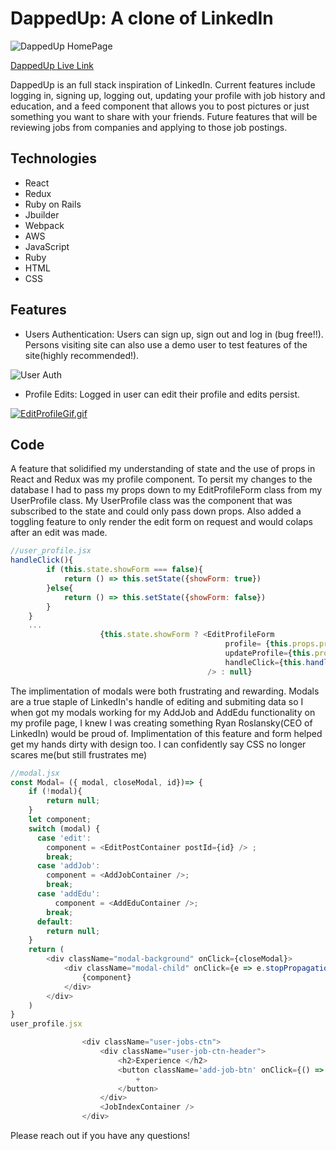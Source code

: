 # DappedUp: A clone of LinkedIn

![DappedUp HomePage](https://user-images.githubusercontent.com/76965024/119146959-24d7c000-ba19-11eb-90a5-19a908ebc2fe.JPG)

[DappedUp Live Link ](https://dappedup.herokuapp.com/#/) 

DappedUp is an full stack inspiration of LinkedIn. Current features include logging in, signing up, logging out, updating your profile with job history and education, and a feed component that allows you to post pictures or just something you want to share with your friends. Future features that will be reviewing jobs from companies and applying to those job postings. 

## Technologies 
* React
* Redux
* Ruby on Rails
* Jbuilder
* Webpack 
* AWS
* JavaScript
* Ruby
* HTML
* CSS

## Features 
* Users Authentication: Users can sign up, sign out and log in (bug free!!). Persons visiting site can also use a demo user to test features of the site(highly recommended!). 

![User Auth](https://s4.gifyu.com/images/UserAuthGif.gif)

* Profile Edits: Logged in user can edit their profile and edits persist. 

[![EditProfileGif.gif](https://s4.gifyu.com/images/EditProfileGif.gif)](https://gifyu.com/image/rPao)

## Code
 A feature that solidified my understanding of state and the use of props in React and Redux was my profile component. To persit my changes to the database I had to pass my props down to my EditProfileForm class from my UserProfile class. My UserProfile class was the component that was subscribed to the state and could only pass down props. Also added a toggling feature to only render the edit form on request and would colaps after an edit was made.   

```javascript
//user_profile.jsx
handleClick(){ 
        if (this.state.showForm === false){ 
            return () => this.setState({showForm: true}) 
        }else{ 
            return () => this.setState({showForm: false})
        }    
    }
    ...
                    {this.state.showForm ? <EditProfileForm 
                                                profile= {this.props.profile} 
                                                updateProfile={this.props.updateProfile} 
                                                handleClick={this.handleClick()}
                                            /> : null}
```

The implimentation of modals were both frustrating and rewarding. Modals are a true staple of LinkedIn's handle of editing and submiting data so I when got my modals working for my AddJob and AddEdu functionality on my profile page, I knew I was creating something Ryan Roslansky(CEO of LinkedIn) would be proud of. Implimentation of this feature and form helped get my hands dirty with design too. I can confidently say CSS no longer scares me(but still frustrates me) 

```javascript
//modal.jsx
const Modal= ({ modal, closeModal, id})=> { 
    if (!modal){ 
        return null; 
    }
    let component;
    switch (modal) {
      case 'edit':
        component = <EditPostContainer postId={id} /> ;
        break;
      case 'addJob': 
        component = <AddJobContainer />; 
        break;
      case 'addEdu':
          component = <AddEduContainer />; 
        break; 
      default:
        return null;
    }
    return ( 
        <div className="modal-background" onClick={closeModal}>
            <div className="modal-child" onClick={e => e.stopPropagation()}>
                {component}
            </div>
        </div>
    )
}
user_profile.jsx

                <div className="user-jobs-ctn">
                    <div className="user-job-ctn-header">
                        <h2>Experience </h2>
                        <button className='add-job-btn' onClick={() => this.props.openModal({modal: 'addJob'})}>
                            +
                        </button>
                    </div>
                    <JobIndexContainer />
                </div>
```
Please reach out if you have any questions!
